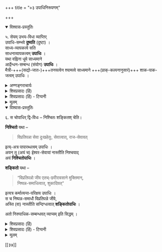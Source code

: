 +++
title = "०३ उपाधिनिरूपणम्"

+++
<details open><summary>विश्वास-प्रस्तुतिः</summary>

५. सेयम् उभय-विधा व्याप्तिर्  
उपाधि-सम्भवे **दुष्यति** (दुष्टा) ।  
साध्य-व्यापकत्वे सति  
साधनाव्यापकत्वम् **उपाधिः** ।  
यथा वह्निना धूमे साध्यमाने  
आर्द्रेन्धन-सम्बन्ध (संयोग) **उपाधिः** ।  
मैत्री-+++(सद्यो-जात-)+++तनयत्वेन श्यामत्वे साध्यमाने +++(प्राक्-कल्पनानुसारं)+++ शाक-पाक-जत्वम् उपाधिः ।
</details>

<details><summary>अण्णङ्गराचार्यः</summary>

उपाधिस्थलमुदाहरति **'यथे'**ति ।  
धूमवान् वह्नेर् इत्य् अत्रार्द्रेन्धन-संयोगः  
शुद्ध-साध्य-व्यापक उपाधिः ।  

क्वचित् पक्ष-विशेषण-धर्मावच्छिन्न-साध्य-व्यापक उपाधिर् अस्ति ।  
तत् स्थलं दर्शयति - **'मैत्री'**ति ।  

> अयं (सद्यो-जातः) मैत्रो तनयः श्यामः मैत्री-तनयत्वात् पूर्व-मैत्री-तनयवत्  

इत्य्-अत्र शाक-पाक-जत्वम् उपाधिः ।  
अयं च न शुद्ध-साध्य-श्यामत्व-व्यापकः -  
नीलोत्पलादौ व्यभिचारात् ,  
अपि तु मैत्री-तनयत्व-विशिष्ट-श्यामत्व-व्यापको भवति ।  
हेतुमति पक्षे  
शुक्ले मैत्रीतनये नास्त्य् अयम् उपाधिर् इति साधनाव्यापकः ।  
उपाधि-स्थले हेतोस् साध्य-व्यभिचारः साध्य-व्यापकोपाधि-व्यभिचारेणानुमीयते ।  
प्रकृते च विशिष्ट-साध्य-व्यभिचारेऽनुमिने विशेषणवति  
विशिष्ट-व्यभिचारो विशेष्य-व्यभिचार-पर्यवसायी भवति ।  
सोपाधिकश् च हेतुर् आभासो भवति व्याप्यत्वासिद्धः । इति बोध्यम् । 
</details>


<details><summary>शिवप्रसादः (हिं)</summary>

यह दोनों प्रकार की व्याप्ति उपाधि के रहने पर दूषित हो जाती है ।

अनुवाद - जो साध्य में व्यापक रहते हुए साधन में व्यापक न हो, उसे उपाधि कहते हैं । जैसे - वह्निरूपी साधन के द्वारा धूम रूपी साध्य की सिद्धि में आर्द्रेन्धन- संयोग उपाधि है । 'जो मैत्री का पुत्र होता है वह श्याम वर्ण का होता है' यहाँ पर शाकपाकजत्व उपाधि है ।
</details>

<details><summary>शिवप्रसादः (हिं) - टिप्पनी</summary>

उपर्युक्त दोनों प्रकार की व्याप्तियाँ उपाधि के रहने पर दूषित मानी जाती हैं ।

भा० प्र०— उपाधि का स्वरूप - ऊपर कहा जा चुका है कि उपाधि के द्वारा व्याप्ति दूषित हो जाती है । अब प्रश्न उठता है कि उपाधि का स्वरूप क्या है ? तो इसका उत्तर देते हुए यतीन्द्रमतदीपिकाकार कहते हैं- 'साध्यव्यापकत्वे ० ' इत्यादि । अर्थात् जो साध्य में व्यापक रहते हुए साधन में अव्यापक हो, उसको उपाधि कहते हैं । जैसे किसी ने कहा कि जहाँ-जहाँ अग्नि रहती है वहाँ-वहाँ धूम रहता है । इस कथन में आर्द्रेन्धनसंयोग उपाधि है, क्योंकि ऐसा देखा जाता है कि जहाँ धूम नहीं होता हैं वहाँ भी अग्नि रहती है । जैसे जलते हुए निर्धूम अंगारे में अग्नि तो रहती है किन्तु वहाँ धूम नहीं रहता । धूम तो तब तक ही अग्नि से निकलता है, जब तक इन्धन आर्द्र रहता है । यह आर्द्रेन्धनसंयोग ही अग्नि से धूम निकलने का कारण है । यह आर्द्रेन्धनसंयोग उपर्युक्त वाक्य के साध्यभूत धूम में तो व्यापक है, किन्तु उस धूमरूपी साध्य के हेतु अग्नि में व्यापक नहीं है । क्योंकि निर्धूम अग्नि में आर्द्रेन्धन- संयोग नहीं है । इसी तरह मैत्री के श्यामवर्ण के एक पुत्र को देखकर यह सिद्ध करना कि 'यत्र यत्र मैत्रीतनयत्वं तत्र तत्र श्यामत्वम् ।' तो यह भी कथन ठीक नहीं है । क्योंकि श्यामवर्ण के मैत्री के पुत्र श्यामवर्ण के ही हों, यह कोई नियम नहीं है । जो माता गर्भकाल में अधिक शाकों को खाती है, उसके पुत्र श्यामवर्ण के हैं । अतएव इस व्याप्ति - वाक्य में शाकपाकजत्वोपाधि है । यह शाकपाकजत्व उक्त व्याप्ति वाक्य के साध्यभूत श्यामवर्णत्व में तो व्यापक है, किन्तु उस श्यामवर्णत्व के साधक मैत्रीतन- यत्व में अव्यापक है ।

</details>


<details><summary>मूलम्</summary>

५. सेयमुभयविधा व्याप्तिरुपाधिसम्भवे दुष्यति (दुष्टा) । साध्यव्यापकत्वे सति साधनाव्यापकत्वम् उपाधिः । यथा वह्निना धूमे साध्यमाने आर्द्रेन्धनसम्बन्ध (संयोगः) उपाधिः । मैत्रीतनयत्वेन श्यामत्वे साध्यमाने शाकपाकजत्वमुपाधिः ।
</details>


<details open><summary>विश्वास-प्रस्तुतिः</summary>

६. स चोपाधिर् द्वि-विधः – निश्चितः शङ्कितश् चेति।  

**निश्चितो** यथा –  

> विप्रतिपन्ना सेवा दुःखहेतुः, सेवात्वात्, राज-सेवावत्  

इत्य्-अत्र पापारब्धत्वम् उपाधिः ।  
अयन् तु (अयं च) ईश्वर-सेवायां नास्तीति निश्चयाद्  
अयं **निश्चितोपाधिः** ।  

**शङ्कितो** यथा –  

> “विप्रतिपन्नो जीव एतच्-छरीरावसाने मुक्तिमान्,  
निष्पन्न-समाधित्वात्, शुकादिवत्” 

इत्यत्र कर्मात्यन्त-परिक्षय उपाधिः ।  
स च निष्पन्न-समाधौ विप्रतिपन्ने जीवे,  
अस्ति (वा) नास्तीति सन्दिग्धत्वात् **शङ्कितोपाधिः** ।  

अतो निरुपाधिक-सम्बन्धवत् व्याप्यम् इति सिद्धम् ।
</details>

<details><summary>शिवप्रसादः (हिं)</summary>

वह उपाधि दो प्रकार की होती है - निश्चित एवं शंकित । निश्चित उपाधि का उदाहरण है— विवादास्पद सेवा दुःखद होती है, क्योंकि वह सेवा राजा की सेवा के समान है । यहाँ पर पापारब्धत्व उपाधि है । किन्तु दुःखप्रदत्व ईश्वर की सेवा में नहीं है, यह निश्चय हो जाने से निश्चितोपाधि है । शंकितोपाधि का उदाहरण है— विवादास्पद जीव इस शरीर की समाप्ति पर मुक्ति प्राप्त कर लेगा, क्योंकि उसकी समाधि शुक आदि के समान निष्पन्न हो गयी है । यहाँ पर कर्मों का अत्यन्त विनाश ही उपाधि है । वह कर्मों का आत्यन्तिक विनाश इस निष्पन्न समाधि वाले जीव का हो चुका है कि नहीं ? यह सन्दिग्ध है, अतएव यह शंकितोपाधि का उदाहरण है । अतएव सिद्ध हुआ कि उपाधिरहित सम्बन्ध वाला ही व्याप्य होता है । 

</details>

<details><summary>शिवप्रसादः (हिं) - टिप्पनी</summary>

उपाधि के दो भव – उपाधि दो प्रकार की होती है— निश्चितोपाधि और शंकितोपाधि ।  ३८. 

निश्चितोपाधि – किसी ने सिद्ध करना चाहा - सभी सेवाएँ दुःखद होती हैं, क्योंकि वे सेवा राजा की सेवा के समान हैं । इस कथन में पापारब्धत्व उपाधि है । क्योंकि किसी पापविशेष के ही कारण जीव राजा का अनुचर बन कर उसकी सेवा करता है । राजा की सेवा में कष्ट भी बहुत अधिक होता है । इसी तरह सांसारिक सभी सेवाएँ जो अर्थ और काम की प्राप्ति के लिए की जाती हैं, तत् तत्प्रकारक पापादृष्टजन्य ही है । अतएव वे सभी सेवाएँ दुःखद हैं, किन्तु यह दुःखप्रदत्व श्रीभगवान् की सेवा में नहीं पाया जाता । श्रीपरमात्मा की सेवा में दुख नहीं सुख मिलता है । परमात्मा की सेवा करने में प्रवृत्ति भी किसी महान् पुण्यादृष्ट का परि- णाम है । अतएव सेवा के दुःखप्रदत्व में पापारब्धत्वोपाधि है । यह पापारब्धत्व दुःख- प्रदत्व में व्यापक होते हुए भी सभी सेवाओं में अव्यापक है । किञ्च यह भी निश्चित रहता है कि परमात्मा की सेवा में पापारब्धत्व नहीं हैं । अतएव यह निश्चितोपाधि का उदाहरण है । 


[[4]]


शंकितोपाधि - इस जीव को इस शरीर की समाप्ति के पश्चात् मुक्ति मिलेगी, क्योंकि इसको शुक आदि के समान समाधि लग गयी है। इस कथन में कर्मों का आत्यन्तिक विनाश उपाधि है । क्योंकि मुक्ति उसको मिलती है, जिसके सभी कर्म विनष्ट हो जाते हैं । निष्पन्न समाधित्व के कारण नहीं, किञ्च इस निष्पन्न समाधि वाले जीव के सभी कर्मों का आत्यन्तिक विनाश हो गया है कि नहीं ? यह संदिग्ध है । यह कर्मों का आत्यन्तिक विनाश मुक्तिमत्व रूप साध्य में तो व्यापक है, किन्तु उसके साधन निष्पन्नसमाधित्व में अव्यापक है । अतएव यह शंकितोपाधि का उदाहरण है । 


इस तरह सिद्ध हुआ कि अनुमान का वही व्याप्य सद्व्याप्य होता है, जिसका व्यापक के साथ निरुपाधिक सम्बन्ध होता है । 

</details>



<details><summary>मूलम्</summary>

६. स चोपाधिर्द्विविधः – निश्चितः शङ्कितश्चेति । निश्चितो यथा – “विप्रतिपन्ना सेवा दुःखहेतुः, सेवात्वात्, राजसेवावत्” इत्यत्र पापारब्धत्वमुपाधिः । अयन्तु (अथ च) ईश्वरसेवायां नास्तीति निश्चयादयं निश्चितोपाधिः । शङ्कितो यथा – “विप्रतिपन्नो जीव एतच्छरीरावसाने मुक्तिमान्, निष्पन्नसमाधित्वात्, शुकादिवत्” इत्यत्र कर्मात्यन्तपरिक्षय उपाधिः। स च निष्पन्नसमाधौ विप्रतिपन्ने जीवे, अस्ति नास्तीति सन्दिग्धत्वात् शङ्कितोपाधिः । अतो निरुपाधिकसम्बन्धवत् व्याप्यमिति सिद्धम् ।
</details>


[[३७]]
